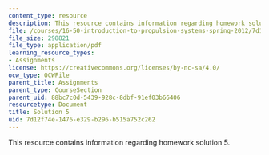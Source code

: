 ```yaml
---
content_type: resource
description: This resource contains information regarding homework solution 5.
file: /courses/16-50-introduction-to-propulsion-systems-spring-2012/7d12f74e1476e329b296b515a752c262_MIT16_50S12_sol5.pdf
file_size: 298821
file_type: application/pdf
learning_resource_types:
- Assignments
license: https://creativecommons.org/licenses/by-nc-sa/4.0/
ocw_type: OCWFile
parent_title: Assignments
parent_type: CourseSection
parent_uid: 88bc7c0d-5439-928c-8dbf-91ef03b66406
resourcetype: Document
title: Solution 5
uid: 7d12f74e-1476-e329-b296-b515a752c262
---
```

This resource contains information regarding homework solution 5.